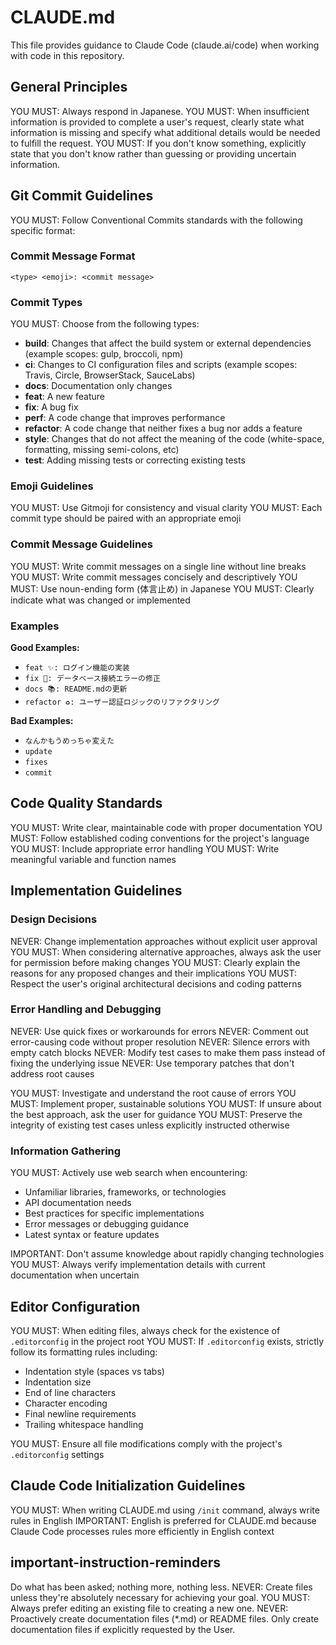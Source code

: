 # CLAUDE.md

This file provides guidance to Claude Code (claude.ai/code) when working with code in this repository.

## General Principles

YOU MUST: Always respond in Japanese.
YOU MUST: When insufficient information is provided to complete a user's request, clearly state what information is missing and specify what additional details would be needed to fulfill the request.
YOU MUST: If you don't know something, explicitly state that you don't know rather than guessing or providing uncertain information.

## Git Commit Guidelines

YOU MUST: Follow Conventional Commits standards with the following specific format:

### Commit Message Format
```
<type> <emoji>: <commit message>
```

### Commit Types
YOU MUST: Choose from the following types:

* **build**: Changes that affect the build system or external dependencies (example scopes: gulp, broccoli, npm)
* **ci**: Changes to CI configuration files and scripts (example scopes: Travis, Circle, BrowserStack, SauceLabs)
* **docs**: Documentation only changes
* **feat**: A new feature
* **fix**: A bug fix
* **perf**: A code change that improves performance
* **refactor**: A code change that neither fixes a bug nor adds a feature
* **style**: Changes that do not affect the meaning of the code (white-space, formatting, missing semi-colons, etc)
* **test**: Adding missing tests or correcting existing tests

### Emoji Guidelines
YOU MUST: Use Gitmoji for consistency and visual clarity
YOU MUST: Each commit type should be paired with an appropriate emoji

### Commit Message Guidelines
YOU MUST: Write commit messages on a single line without line breaks
YOU MUST: Write commit messages concisely and descriptively
YOU MUST: Use noun-ending form (体言止め) in Japanese
YOU MUST: Clearly indicate what was changed or implemented

### Examples

**Good Examples:**
* `feat ✨: ログイン機能の実装`
* `fix 🐛: データベース接続エラーの修正`
* `docs 📚: README.mdの更新`
* `refactor ♻️: ユーザー認証ロジックのリファクタリング`

**Bad Examples:**
* `なんかもうめっちゃ変えた`
* `update`
* `fixes`
* `commit`

## Code Quality Standards

YOU MUST: Write clear, maintainable code with proper documentation
YOU MUST: Follow established coding conventions for the project's language
YOU MUST: Include appropriate error handling
YOU MUST: Write meaningful variable and function names

## Implementation Guidelines

### Design Decisions
NEVER: Change implementation approaches without explicit user approval
YOU MUST: When considering alternative approaches, always ask the user for permission before making changes
YOU MUST: Clearly explain the reasons for any proposed changes and their implications
YOU MUST: Respect the user's original architectural decisions and coding patterns

### Error Handling and Debugging
NEVER: Use quick fixes or workarounds for errors
NEVER: Comment out error-causing code without proper resolution
NEVER: Silence errors with empty catch blocks
NEVER: Modify test cases to make them pass instead of fixing the underlying issue
NEVER: Use temporary patches that don't address root causes

YOU MUST: Investigate and understand the root cause of errors
YOU MUST: Implement proper, sustainable solutions
YOU MUST: If unsure about the best approach, ask the user for guidance
YOU MUST: Preserve the integrity of existing test cases unless explicitly instructed otherwise

### Information Gathering
YOU MUST: Actively use web search when encountering:
  - Unfamiliar libraries, frameworks, or technologies
  - API documentation needs
  - Best practices for specific implementations
  - Error messages or debugging guidance
  - Latest syntax or feature updates

IMPORTANT: Don't assume knowledge about rapidly changing technologies
YOU MUST: Always verify implementation details with current documentation when uncertain

## Editor Configuration

YOU MUST: When editing files, always check for the existence of `.editorconfig` in the project root
YOU MUST: If `.editorconfig` exists, strictly follow its formatting rules including:
  - Indentation style (spaces vs tabs)
  - Indentation size
  - End of line characters
  - Character encoding
  - Final newline requirements
  - Trailing whitespace handling

YOU MUST: Ensure all file modifications comply with the project's `.editorconfig` settings

## Claude Code Initialization Guidelines

YOU MUST: When writing CLAUDE.md using `/init` command, always write rules in English
IMPORTANT: English is preferred for CLAUDE.md because Claude Code processes rules more efficiently in English context

## important-instruction-reminders
Do what has been asked; nothing more, nothing less.
NEVER: Create files unless they're absolutely necessary for achieving your goal.
YOU MUST: Always prefer editing an existing file to creating a new one.
NEVER: Proactively create documentation files (*.md) or README files. Only create documentation files if explicitly requested by the User.

